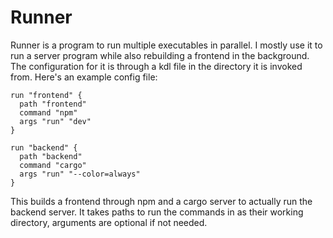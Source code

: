 # Runner
Runner is a program to run multiple executables in parallel. I mostly use it to run a server program while also rebuilding a frontend in the background.
The configuration for it is through a kdl file in the directory it is invoked from. Here's an example config file:

```kdl
run "frontend" {
  path "frontend"
  command "npm"
  args "run" "dev" 
}

run "backend" {
  path "backend"
  command "cargo"
  args "run" "--color=always"
}
```

This builds a frontend through npm and a cargo server to actually run the backend server. 
It takes paths to run the commands in as their working directory, arguments are optional if not needed.